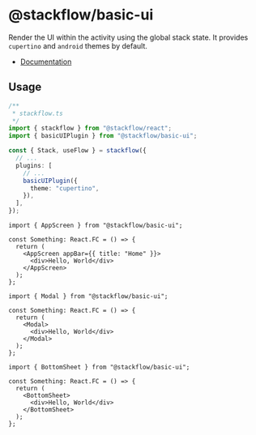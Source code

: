 # @stackflow/basic-ui

Render the UI within the activity using the global stack state. It provides `cupertino` and `android` themes by default.

- [Documentation](https://stackflow.so)

## Usage

```typescript
/**
 * stackflow.ts
 */
import { stackflow } from "@stackflow/react";
import { basicUIPlugin } from "@stackflow/basic-ui";

const { Stack, useFlow } = stackflow({
  // ...
  plugins: [
    // ...
    basicUIPlugin({
      theme: "cupertino",
    }),
  ],
});
```

```tsx
import { AppScreen } from "@stackflow/basic-ui";

const Something: React.FC = () => {
  return (
    <AppScreen appBar={{ title: "Home" }}>
      <div>Hello, World</div>
    </AppScreen>
  );
};
```

```tsx
import { Modal } from "@stackflow/basic-ui";

const Something: React.FC = () => {
  return (
    <Modal>
      <div>Hello, World</div>
    </Modal>
  );
};
```

```tsx
import { BottomSheet } from "@stackflow/basic-ui";

const Something: React.FC = () => {
  return (
    <BottomSheet>
      <div>Hello, World</div>
    </BottomSheet>
  );
};
```
